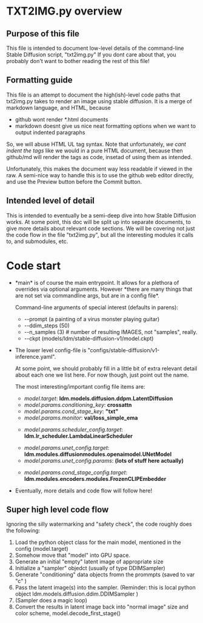 # TXT2IMG.py overview

## Purpose of this file

This file is intended to document low-level details of the command-line Stable Diffusion script, "txt2img.py"
If you dont care about that, you probably don't want to bother reading the rest of this file!

## Formatting guide
This file is an attempt to document the high(ish)-level code paths that txt2img.py takes to render an image using stable diffusion.
It is a merge of markdown language, and HTML, because
* github wont render *.html documents
* markdown doesnt give us nice neat formatting options when we want to output indented paragraphs

So, we will abuse HTML UL tag syntax. Note that unfortunately, *we cant indent the tags* like we would in a pure HTML document,
because then github/md will render the tags as code, insetad of using them as intended.

Unfortunately, this makes the document way less readable if viewed in the raw.
A semi-nice way  to handle this is to use the github web editor directly, and use the Preview button before the Commit button.

## Intended level of detail

This is intended to eventually be a semi-deep dive into how Stable Diffusion works.
At some point, this doc will be split up into separate documents, to give more details about relevant code sections.
We will be covering not just the code flow in the file "txt2img.py", but all the interesting modules it calls to, and submodules, etc.

# Code start

<DIV>
<UL>
<LI> *main* is of course the main entrypoint. It allows for a plethora of overrides via optional arguments. However
*there are many things that are not set via commandline args, but are in a config file*.<p>
Command-line arguments of special interest (defaults in parens):
<UL>
<LI> --prompt (a painting of a virus monster playing guitar)
<LI> --ddim_steps (50)
<LI> --n_samples (3)  # number of resulting IMAGES, not "samples", really.
<LI> --ckpt (models/ldm/stable-diffusion-v1/model.ckpt) 
<P></P>
<P></P>
</LI>
</UL>

<LI> The lower level config-file is "configs/stable-diffusion/v1-inference.yaml".<P>
At some point, we should probably
fill in a little bit of extra relevant detail about each one we list here. For now though, just point out the name.
<P>
The most interesting/important config file items are:
<UL>
<LI> <I>model.target</I>: <B>ldm.models.diffusion.ddpm.LatentDiffusion</B></LI>
<LI> <I>model.params.conditioning_key</I>: <B>crossattn</B></LI>
<LI> <I>model.params.cond_stage_key</I>: <B>"txt"</B></LI>
<LI> <I>model.params.monitor</I>: <B>val/loss_simple_ema</B><P>

<LI> <I>model.params.scheduler_config.target</I>: <B>ldm.lr_scheduler.LambdaLinearScheduler</B><P>

<LI> <I>model.params.unet_config.target</I>: <B>ldm.modules.diffusionmodules.openaimodel.UNetModel</B>
<LI> <I>model.params.unet_config.params</I>: <B>(lots of stuff here actually)</B><P>

<LI> <I>model.params.cond_stage_config.target</I>: <B>ldm.modules.encoders.modules.FrozenCLIPEmbedder</B><P>

</UL>

<LI> Eventually, more details and code flow will follow here!
</UL> 
</DIV>

## Super high level code flow

Ignoring the silly watermarking and "safety check", the code roughly does the following:

1. Load the python object class for the main model, mentioned in the config (model.target)
2. Somehow move that "model" into GPU space.
3. Generate an initial "empty" latent image of appropriate size
4. Initialize a "sampler" objedct (usually of type DDIMSampler)
5. Generate "conditioning" data objects fromn the prommpts (saved to var "c" )
6. Pass the latent image(s) into the sampler.
 (Reminder: this is local python object ldm.models.diffusion.ddim.DDIMSampler )
7. (Sampler does a magic loop)
8. Convert the results in latent image back into "normal image" size and color scheme,  model.decode_first_stage()
